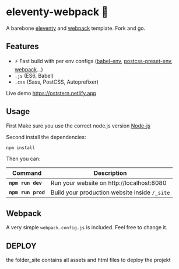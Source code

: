 # eleventy-webpack :balloon:

A barebone [eleventy](https://www.11ty.dev/) and [webpack](https://webpack.js.org/) template. Fork and go.

## Features

- :zap: Fast build with per env configs ([babel-env](https://babeljs.io/docs/en/babel-preset-env), [postcss-preset-env](https://github.com/csstools/postcss-preset-env), [webpack](https://webpack.js.org/configuration/#use-different-configuration-file)...)
- `.js` (ES6, Babel)
- `.css` (Sass, PostCSS, Autoprefixer)


Live demo https://oststern.netlify.app

## Usage
First Make sure you use the correct node.js version
[Node-js](https://nodejs.org/en/)

Second install the dependencies:

```sh
npm install
```

Then you can:

| Command               | Description                                   |
| --------------------- | --------------------------------------------- |
| **`npm run dev`**     | Run your website on http://localhost:8080     |
| **`npm run prod`**    | Build your production website inside `/_site` |            |




## Webpack

A very simple `webpack.config.js` is included. Feel free to change it.

## DEPLOY

the folder_site contains all assets and html files to deploy the projekt
